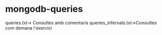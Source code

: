 # mongodb-queries
queries.txt-> Consultes amb comentaris
queries_infernals.txt->Consultes com demana l'exercici
